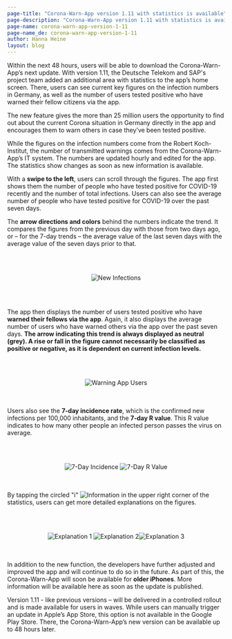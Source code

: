 ```yaml
---
page-title: "Corona-Warn-App version 1.11 with statistics is available"
page-description: "Corona-Warn-App version 1.11 with statistics is available"
page-name: corona-warn-app-version-1-11
page-name_de: corona-warn-app-version-1-11
author: Hanna Heine
layout: blog
---
```

 
Within the next 48 hours, users will be able to download the Corona-Warn-App’s next update. With version 1.11, the Deutsche Telekom and SAP's project team added an additional area with statistics to the app’s home screen. There, users can see current key figures on the infection numbers in Germany, as well as the number of users tested positive who have warned their fellow citizens via the app.
 
<!-- overview -->

The new feature gives the more than 25 million users the opportunity to find out about the current Corona situation in Germany directly in the app and encourages them to warn others in case they’ve been tested positive. 

While the figures on the infection numbers come from the Robert Koch-Institut, the number of transmitted warnings comes from the Corona-Warn-App’s IT system. The numbers are updated hourly and edited for the app. The statistics show changes as soon as new information is available. 

With a **swipe to the left**, users can scroll through the figures. The app first shows them the number of people who have tested positive for COVID-19 recently and the number of total infections. Users can also see the average number of people who have tested positive for COVID-19 over the past seven days.

The **arrow directions and colors** behind the numbers indicate the trend. It compares the figures from the previous day with those from two days ago, or – for the 7-day trends –  the average value of the last seven days with the average value of the seven days prior to that. 

 
<br></br>

<center> <img src="./cwa-new-infections.png" title="New Infections" style="align: center"></center>

<br></br>

The app then displays the number of users tested positive who have **warned their fellows via the app**. Again, it also displays the average number of users who have warned others via the app over the past seven days. **The arrow indicating this trend is always displayed as neutral (grey). A rise or fall in the figure cannot necessarily be classified as positive or negative, as it is dependent on current infection levels.**

<br></br>

<center> <img src="./cwa-warning-users.png" title="Warning App Users" style="align: center"> </center> <br></br>


Users also see the **7-day incidence rate**, which is the confirmed new infections per 100,000 inhabitants, and the **7-day R value**. This R value indicates to how many other people an infected person passes the virus on average.

<br></br>

<center> <img src="./cwa-7-day-incidence.png" title="7-Day Incidence" style="align: center"> <img src="./cwa-7-day-r-value.png" title="7-Day R Value" style="align: center"></center> <br></br>

By tapping the circled "i" <img src="./information.png" title="Information" style="align: center">  in the upper right corner of the statistics, users can get more detailed explanations on the figures.

<br></br>

<center> <img src="./cwa-figures-explanation.png" title="Explanation 1" style="align: center"> <img src="./cwa-figures-explanation-2.png" title="Explanation 2" style="align: center"><img src="./cwa-figures-explanation-3.png" title="Explanation 3" style="align: center"></center> <br></br>


In addition to the new function, the developers have further adjusted and improved the app and will continue to do so in the future. As part of this, the Corona-Warn-App will soon be available for **older iPhones**. More information will be available here as soon as the update is published. 

Version 1.11 - like previous versions – will be delivered in a controlled rollout and is made available for users in waves. While users can manually trigger an update in Apple’s App Store, this option is not available in the Google Play Store. There, the Corona-Warn-App’s new version can be available up to 48 hours later.

